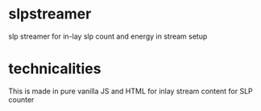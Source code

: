 # slpstreamer
slp streamer for in-lay slp count and energy in stream setup

# technicalities

This is made in pure vanilla JS and HTML for inlay stream content for SLP counter
